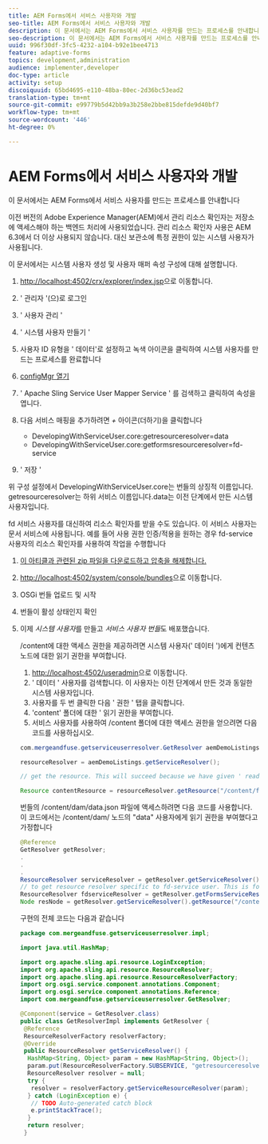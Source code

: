 ```yaml
---
title: AEM Forms에서 서비스 사용자와 개발
seo-title: AEM Forms에서 서비스 사용자와 개발
description: 이 문서에서는 AEM Forms에서 서비스 사용자를 만드는 프로세스를 안내합니다
seo-description: 이 문서에서는 AEM Forms에서 서비스 사용자를 만드는 프로세스를 안내합니다
uuid: 996f30df-3fc5-4232-a104-b92e1bee4713
feature: adaptive-forms
topics: development,administration
audience: implementer,developer
doc-type: article
activity: setup
discoiquuid: 65bd4695-e110-48ba-80ec-2d36bc53ead2
translation-type: tm+mt
source-git-commit: e99779b5d42bb9a3b258e2bbe815defde9d40bf7
workflow-type: tm+mt
source-wordcount: '446'
ht-degree: 0%

---
```



# AEM Forms에서 서비스 사용자와 개발

이 문서에서는 AEM Forms에서 서비스 사용자를 만드는 프로세스를 안내합니다

이전 버전의 Adobe Experience Manager(AEM)에서 관리 리소스 확인자는 저장소에 액세스해야 하는 백엔드 처리에 사용되었습니다. 관리 리소스 확인자 사용은 AEM 6.3에서 더 이상 사용되지 않습니다. 대신 보관소에 특정 권한이 있는 시스템 사용자가 사용됩니다.

이 문서에서는 시스템 사용자 생성 및 사용자 매퍼 속성 구성에 대해 설명합니다.

1. [http://localhost:4502/crx/explorer/index.jsp](http://localhost:4502/crx/explorer/index.jsp)으로 이동합니다.
1. &#39; 관리자 &#39;(으)로 로그인
1. &#39; 사용자 관리 &#39;
1. &#39; 시스템 사용자 만들기 &#39;
1. 사용자 ID 유형을 &#39; 데이터&#39;로 설정하고 녹색 아이콘을 클릭하여 시스템 사용자를 만드는 프로세스를 완료합니다
1. [configMgr 열기](http://localhost:4502/system/console/configMgr)
1. &#39; Apache Sling Service User Mapper Service &#39; 를 검색하고 클릭하여 속성을 엽니다.
1. 다음 서비스 매핑을 추가하려면 *+* 아이콘(더하기)을 클릭합니다

   * DevelopingWithServiceUser.core:getresourceresolver=data
   * DevelopingWithServiceUser.core:getformsresourceresolver=fd-service

1. &#39; 저장 &#39;

위 구성 설정에서 DevelopingWithServiceUser.core는 번들의 상징적 이름입니다. getresourceresolver는 하위 서비스 이름입니다.data는 이전 단계에서 만든 시스템 사용자입니다.

fd 서비스 사용자를 대신하여 리소스 확인자를 받을 수도 있습니다. 이 서비스 사용자는 문서 서비스에 사용됩니다. 예를 들어 사용 권한 인증/적용을 원하는 경우 fd-service 사용자의 리소스 확인자를 사용하여 작업을 수행합니다

1. [이 아티클과 관련된 zip 파일을 다운로드하고 압축을 해제합니다.](assets/developingwithserviceuser.zip)
1. [http://localhost:4502/system/console/bundles](http://localhost:4502/system/console/bundles)으로 이동합니다.
1. OSGi 번들 업로드 및 시작
1. 번들이 활성 상태인지 확인
1. 이제 *시스템 사용자*&#x200B;를 만들고 *서비스 사용자 번들*&#x200B;도 배포했습니다.

   /content에 대한 액세스 권한을 제공하려면 시스템 사용자(&#39; 데이터 &#39;)에게 컨텐츠 노드에 대한 읽기 권한을 부여합니다.

   1. [http://localhost:4502/useradmin](http://localhost:4502/useradmin)으로 이동합니다.
   1. &#39; 데이터 &#39; 사용자를 검색합니다. 이 사용자는 이전 단계에서 만든 것과 동일한 시스템 사용자입니다.
   1. 사용자를 두 번 클릭한 다음 &#39; 권한 &#39; 탭을 클릭합니다.
   1. &#39;content&#39; 폴더에 대한 &#39; 읽기 권한을 부여합니다.
   1. 서비스 사용자를 사용하여 /content 폴더에 대한 액세스 권한을 얻으려면 다음 코드를 사용하십시오.

   ```java
   com.mergeandfuse.getserviceuserresolver.GetResolver aemDemoListings = sling.getService(com.mergeandfuse.getserviceuserresolver.GetResolver.class);
   
   resourceResolver = aemDemoListings.getServiceResolver();
   
   // get the resource. This will succeed because we have given ' read ' access to the content node
   
   Resource contentResource = resourceResolver.getResource("/content/forms/af/sandbox/abc.pdf");
   ```

   번들의 /content/dam/data.json 파일에 액세스하려면 다음 코드를 사용합니다. 이 코드에서는 /content/dam/ 노드의 &quot;data&quot; 사용자에게 읽기 권한을 부여했다고 가정합니다

   ```java
   @Reference
   GetResolver getResolver;
   .
   .
   .
   ResourceResolver serviceResolver = getResolver.getServiceResolver();
   // to get resource resolver specific to fd-service user. This is for Document Services
   ResourceResolver fdserviceResolver = getResolver.getFormsServiceResolver();
   Node resNode = getResolver.getServiceResolver().getResource("/content/dam/data.json").adaptTo(Node.class);
   ```

   구현의 전체 코드는 다음과 같습니다

   ```java
   package com.mergeandfuse.getserviceuserresolver.impl;
   
   import java.util.HashMap;
   
   import org.apache.sling.api.resource.LoginException;
   import org.apache.sling.api.resource.ResourceResolver;
   import org.apache.sling.api.resource.ResourceResolverFactory;
   import org.osgi.service.component.annotations.Component;
   import org.osgi.service.component.annotations.Reference;
   import com.mergeandfuse.getserviceuserresolver.GetResolver;
   
   @Component(service = GetResolver.class)
   public class GetResolverImpl implements GetResolver {
    @Reference
    ResourceResolverFactory resolverFactory;
    @Override
    public ResourceResolver getServiceResolver() {
     HashMap<String, Object> param = new HashMap<String, Object>();
     param.put(ResourceResolverFactory.SUBSERVICE, "getresourceresolver");
     ResourceResolver resolver = null;
     try {
      resolver = resolverFactory.getServiceResourceResolver(param);
     } catch (LoginException e) {
      // TODO Auto-generated catch block
      e.printStackTrace();
     }
     return resolver;
    }
   ```

